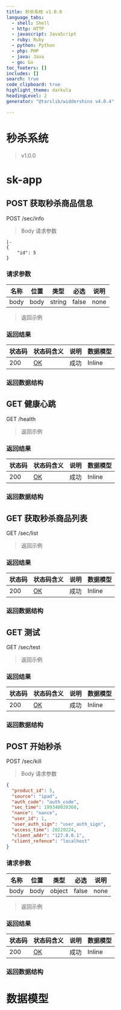 ```yaml
---
title: 秒杀系统 v1.0.0
language_tabs:
  - shell: Shell
  - http: HTTP
  - javascript: JavaScript
  - ruby: Ruby
  - python: Python
  - php: PHP
  - java: Java
  - go: Go
toc_footers: []
includes: []
search: true
code_clipboard: true
highlight_theme: darkula
headingLevel: 2
generator: "@tarslib/widdershins v4.0.4"

---
```


# 秒杀系统

> v1.0.0

# sk-app

## POST 获取秒杀商品信息

POST /sec/info

> Body 请求参数

```
|-
{
    "id": 5
}

```

### 请求参数

|名称|位置|类型|必选|说明|
|---|---|---|---|---|
|body|body|string|false|none|

> 返回示例

### 返回结果

|状态码|状态码含义|说明|数据模型|
|---|---|---|---|
|200|[OK](https://tools.ietf.org/html/rfc7231#section-6.3.1)|成功|Inline|

### 返回数据结构

## GET 健康心跳

GET /health

> 返回示例

### 返回结果

|状态码|状态码含义|说明|数据模型|
|---|---|---|---|
|200|[OK](https://tools.ietf.org/html/rfc7231#section-6.3.1)|成功|Inline|

### 返回数据结构

## GET 获取秒杀商品列表

GET /sec/list

> 返回示例

### 返回结果

|状态码|状态码含义|说明|数据模型|
|---|---|---|---|
|200|[OK](https://tools.ietf.org/html/rfc7231#section-6.3.1)|成功|Inline|

### 返回数据结构

## GET 测试

GET /sec/test

> 返回示例

### 返回结果

|状态码|状态码含义|说明|数据模型|
|---|---|---|---|
|200|[OK](https://tools.ietf.org/html/rfc7231#section-6.3.1)|成功|Inline|

### 返回数据结构

## POST 开始秒杀

POST /sec/kill

> Body 请求参数

```json
{
  "product_id": 5,
  "source": "ipad",
  "auth_code": "auth_code",
  "sec_time": 199340020360,
  "nance": "nance",
  "user_id": 1,
  "user_auth_sign": "user_auth_sign",
  "access_time": 20220224,
  "client_addr": "127.0.0.1",
  "client_refence": "localhost"
}
```

### 请求参数

|名称|位置|类型|必选|说明|
|---|---|---|---|---|
|body|body|object|false|none|

> 返回示例

### 返回结果

|状态码|状态码含义|说明|数据模型|
|---|---|---|---|
|200|[OK](https://tools.ietf.org/html/rfc7231#section-6.3.1)|成功|Inline|

### 返回数据结构

# 数据模型

